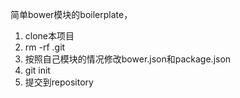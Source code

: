 简单bower模块的boilerplate，
1. clone本项目
2. rm -rf .git
3. 按照自己模块的情况修改bower.json和package.json
4. git init
5. 提交到repository